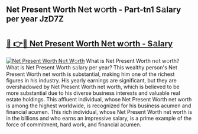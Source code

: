 ## Net Present Worth N𝚎t w𝚘rth - Part-tn1 S𝚊lary per year JzD7Z

# <h2><a href="http://gc26igy.nevu.top/?p=Net+Present+Worth">🔗 👉🔴 Net Present Worth N𝚎t w𝚘rth - S𝚊lary</a></h2>

[![Net Present Worth N𝚎t W𝚘rth](https://i.imgur.com/Oavwk0R.jpeg)](http://gc26igy.nevu.top/?p=Net+Present+Worth)
What is Net Present Worth n𝚎t w𝚘rth? What is Net Present Worth s𝚊lary per year?
This wealthy person's Net Present Worth net worth is substantial, making him one of the richest figures in his industry. His yearly earnings are significant, but they are overshadowed by Net Present Worth net worth, which is believed to be more substantial due to his diverse business interests and valuable real estate holdings. This affluent individual, whose Net Present Worth net worth is among the highest worldwide, is recognized for his business acumen and financial acumen. This rich individual, whose Net Present Worth net worth is in the billions and who earns an impressive salary, is a prime example of the force of commitment, hard work, and financial acumen.
